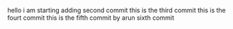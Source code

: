 hello i am starting
adding second commit
this is the third commit
this is the fourt commit
this is the fifth commit by arun
sixth commit
